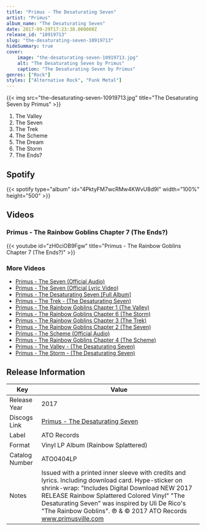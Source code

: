 ```yaml
---
title: "Primus - The Desaturating Seven"
artist: "Primus"
album_name: "The Desaturating Seven"
date: 2017-09-29T17:23:38.000000Z
release_id: "10919713"
slug: "the-desaturating-seven-10919713"
hideSummary: true
cover:
    image: "the-desaturating-seven-10919713.jpg"
    alt: "The Desaturating Seven by Primus"
    caption: "The Desaturating Seven by Primus"
genres: ["Rock"]
styles: ["Alternative Rock", "Funk Metal"]
---
```


{{< img src="the-desaturating-seven-10919713.jpg" title="The Desaturating Seven by Primus" >}}

<!-- section break -->

1. The Valley
2. The Seven
3. The Trek
4. The Scheme
5. The Dream
6. The Storm
7. The Ends?

<!-- section break -->


## Spotify
{{< spotify type="album" id="4PktyFM7wcRMw4KWvU8d9I" width="100%" height="500" >}}



## Videos
### Primus - The Rainbow Goblins Chapter 7 (The Ends?)
{{< youtube id="zH0ciOB9Fgw" title="Primus - The Rainbow Goblins Chapter 7 (The Ends?)" >}}<br>

### More Videos

- [Primus - The Seven (Official Audio)](https://www.youtube.com/watch?v=jw95wlggfYM)
- [Primus - The Seven (Official Lyric Video)](https://www.youtube.com/watch?v=kZVToL4LhDQ)
- [Primus - The Desaturating Seven [Full Album]](https://www.youtube.com/watch?v=yLhJYYRx_9k)
- [Primus - The Trek - (The Desaturating Seven)](https://www.youtube.com/watch?v=25ofF3O6Rz8)
- [Primus - The Rainbow Goblins Chapter 1 (The Valley)](https://www.youtube.com/watch?v=Ui0Y0fVRjzU)
- [Primus - The Rainbow Goblins Chapter 6 (The Storm)](https://www.youtube.com/watch?v=-bfF94YCu7o)
- [Primus - The Rainbow Goblins Chapter 3 (The Trek)](https://www.youtube.com/watch?v=rEOH7MeltqU)
- [Primus - The Rainbow Goblins Chapter 2 (The Seven)](https://www.youtube.com/watch?v=xIyzA-xHnh0)
- [Primus - The Scheme (Official Audio)](https://www.youtube.com/watch?v=oF4DXdRWzY0)
- [Primus - The Rainbow Goblins Chapter 4 (The Scheme)](https://www.youtube.com/watch?v=jc7Fa2ihwpQ)
- [Primus - The Valley - (The Desaturating Seven)](https://www.youtube.com/watch?v=43mrOTRtCAI)
- [Primus - The Storm -  (The Desaturating Seven)](https://www.youtube.com/watch?v=dS3KEHam1kE)


## Release Information
|  Key           | Value                                                |
| ---------------| ---------------------------------------------------- |
| Release Year   | 2017                                   |
| Discogs Link   | [Primus - The Desaturating Seven](https://www.discogs.com/release/10919713-Primus-The-Desaturating-Seven) |
| Label          | ATO Records |
| Format         | Vinyl LP Album (Rainbow Splattered) |
| Catalog Number | ATO0404LP |
| Notes | Issued with a printed inner sleeve with credits and lyrics. Including download card.  Hype-sticker on shrink-wrap: "Includes Digital Download NEW 2017 RELEASE Rainbow Splattered Colored Vinyl"  "The Desaturating Seven" was inspired by Uli De Rico's "The Rainbow Goblins".  ℗ & © 2017 ATO Records www.primusville.com |